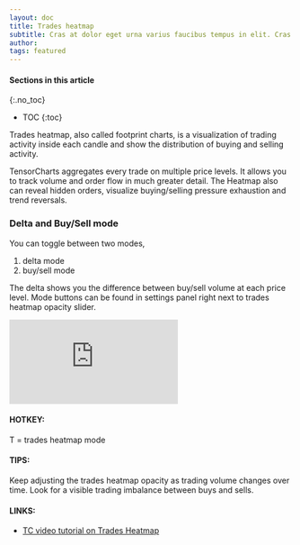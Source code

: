 ```yaml
---
layout: doc
title: Trades heatmap
subtitle: Cras at dolor eget urna varius faucibus tempus in elit. Cras a dui imperdiet, tempus metus quis, pharetra turpis.
author:
tags: featured
---
```


#### Sections in this article
{:.no_toc}
* TOC
{:toc}

Trades heatmap, also called footprint charts, is a visualization of trading activity inside each candle and show the distribution of buying and selling activity. 

TensorCharts aggregates every trade on multiple price levels. It allows you to track volume and order flow in much greater detail. The Heatmap also can reveal hidden orders, visualize buying/selling pressure exhaustion and trend reversals.

### Delta and Buy/Sell mode
You can toggle between two modes, 
1. delta mode   
2. buy/sell mode

The delta shows you the difference between buy/sell volume at each price level. Mode buttons can be found in settings panel right next to trades heatmap opacity slider.

<div class="videowrapper">
<iframe src="http://www.youtube.com/embed/YZCUMtV8rBU?autoplay=0&amp;showinfo=0&amp;rel=0&amp;modestbranding=1&amp;playsinline=1" frameborder="0" allowfullscreen uk-responsive uk-video="automute: true"></iframe>
</div>

<div class="summary-box">
<h4>HOTKEY:</h4>
<p>T = trades heatmap mode</p>

<h4>TIPS:</h4>
<p>Keep adjusting the trades heatmap opacity as  trading volume changes over time.
Look for a visible trading imbalance between buys and sells.</p>
<h4>LINKS:</h4>
<ul>
  <li> <a href="https://youtu.be/YZCUMtV8rBU" target="_blank">TC video tutorial on Trades Heatmap</a></li>
</ul>
</div>





